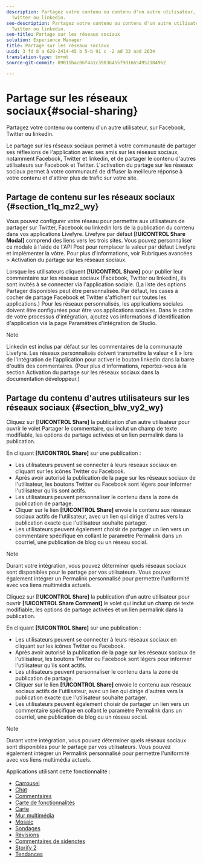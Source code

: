 ```yaml
---
description: Partagez votre contenu ou contenu d'un autre utilisateur, sur Facebook,
  Twitter ou linkedin.
seo-description: Partagez votre contenu ou contenu d'un autre utilisateur, sur Facebook,
  Twitter ou linkedin.
seo-title: Partage sur les réseaux sociaux
solution: Experience Manager
title: Partage sur les réseaux sociaux
uuid: 3 fd 8 a 628-2414-45 b 5-b 91 c -2 ad 33 aad 2634
translation-type: tm+mt
source-git-commit: 09011bac06f4a1c39836455f9d16654952184962

---
```



# Partage sur les réseaux sociaux{#social-sharing}

Partagez votre contenu ou contenu d'un autre utilisateur, sur Facebook, Twitter ou linkedin.

Le partage sur les réseaux sociaux permet à votre communauté de partager ses réflexions de l'application avec ses amis sur les réseaux sociaux, notamment Facebook, Twitter et linkedin, et de partager le contenu d'autres utilisateurs sur Facebook et Twitter. L'activation du partage sur les réseaux sociaux permet à votre communauté de diffuser la meilleure réponse à votre contenu et d'attirer plus de trafic sur votre site.

## Partage de contenu sur les réseaux sociaux {#section_t1q_mz2_wy}

Vous pouvez configurer votre réseau pour permettre aux utilisateurs de partager sur Twitter, Facebook ou linkedin lors de la publication du contenu dans vos applications Livefyre. Livefyre par défaut **[!UICONTROL Share Modal]** comprend des liens vers les trois sites. Vous pouvez personnaliser ce modale à l'aide de l'API Post pour remplacer la valeur par défaut Livefyre et implémenter la vôtre. Pour plus d'informations, voir Rubriques avancées > Activation du partage sur les réseaux sociaux.

Lorsque les utilisateurs cliquent **[!UICONTROL Share]** pour publier leur commentaire sur les réseaux sociaux (Facebook, Twitter ou linkedin), ils sont invités à se connecter via l'application sociale. (La liste des options Partager disponibles peut être personnalisée. Par défaut, les cases à cocher de partage Facebook et Twitter s'affichent sur toutes les applications.) Pour les réseaux personnalisés, les applications sociales doivent être configurées pour être vos applications sociales. Dans le cadre de votre processus d'intégration, ajoutez vos informations d'identification d'application via la page Paramètres d'intégration de Studio.

>[!NOTE]
>
>Linkedin est inclus par défaut sur les commentaires de la communauté Livefyre. Les réseaux personnalisés doivent transmettre la valeur « li » lors de l'intégration de l'application pour activer le bouton linkedin dans la barre d'outils des commentaires. (Pour plus d'informations, reportez-vous à la section Activation du partage sur les réseaux sociaux dans la documentation développeur.)

## Partage du contenu d'autres utilisateurs sur les réseaux sociaux {#section_blw_vy2_wy}

Cliquez sur **[!UICONTROL Share]** la publication d'un autre utilisateur pour ouvrir le volet Partager le commentaire, qui inclut un champ de texte modifiable, les options de partage activées et un lien permalink dans la publication.

En cliquant **[!UICONTROL Share]** sur une publication :

* Les utilisateurs peuvent se connecter à leurs réseaux sociaux en cliquant sur les icônes Twitter ou Facebook.
* Après avoir autorisé la publication de la page sur les réseaux sociaux de l'utilisateur, les boutons Twitter ou Facebook sont légers pour informer l'utilisateur qu'ils sont actifs.
* Les utilisateurs peuvent personnaliser le contenu dans la zone de publication de partage.
* Cliquer sur le lien **[!UICONTROL Share]** envoie le contenu aux réseaux sociaux actifs de l'utilisateur, avec un lien qui dirige d'autres vers la publication exacte que l'utilisateur souhaite partager.
* Les utilisateurs peuvent également choisir de partager un lien vers un commentaire spécifique en collant le paramètre Permalink dans un courriel, une publication de blog ou un réseau social.

>[!NOTE]
>
>Durant votre intégration, vous pouvez déterminer quels réseaux sociaux sont disponibles pour le partage par vos utilisateurs. Vous pouvez également intégrer un Permalink personnalisé pour permettre l'uniformité avec vos liens multimédia actuels.

Cliquez sur **[!UICONTROL Share]** la publication d'un autre utilisateur pour ouvrir **[!UICONTROL Share Comment]** le volet qui inclut un champ de texte modifiable, les options de partage activées et un lien permalink dans la publication.

En cliquant **[!UICONTROL Share]** sur une publication :

* Les utilisateurs peuvent se connecter à leurs réseaux sociaux en cliquant sur les icônes Twitter ou Facebook.
* Après avoir autorisé la publication de la page sur les réseaux sociaux de l'utilisateur, les boutons Twitter ou Facebook sont légers pour informer l'utilisateur qu'ils sont actifs.
* Les utilisateurs peuvent personnaliser le contenu dans la zone de publication de partage.
* Cliquer sur le lien **[!UICONTROL Share]** envoie le contenu aux réseaux sociaux actifs de l'utilisateur, avec un lien qui dirige d'autres vers la publication exacte que l'utilisateur souhaite partager.
* Les utilisateurs peuvent également choisir de partager un lien vers un commentaire spécifique en collant le paramètre Permalink dans un courriel, une publication de blog ou un réseau social.

>[!NOTE]
>
>Durant votre intégration, vous pouvez déterminer quels réseaux sociaux sont disponibles pour le partage par vos utilisateurs. Vous pouvez également intégrer un Permalink personnalisé pour permettre l'uniformité avec vos liens multimédia actuels.



Applications utilisant cette fonctionnalité :

* [Carrousel](/help/using/c-about-apps/c-carousel-app/c-carousel-app.md#c_carousel_app)
* [Chat](/help/using/c-about-apps/c-chat-app/c-chat-app.md#c_chat_app)
* [Commentaires](/help/using/c-about-apps/c-comments/c-comments.md)
* [Carte de fonctionnalités](/help/using/c-about-apps/c-feature-card-app/c-feature-card-app.md#c_feature_card_app)
* [Carte](/help/using/c-about-apps/c-map-app/c-map-app.md#c_map_app)
* [Mur multimédia](/help/using/c-about-apps/c-media-wall-app/c-media-wall-app.md#c_media_wall_app)
* [Mosaic](/help/using/c-about-apps/c-mosaic-app/c-mosaic-app.md#c_mosaic_app)
* [Sondages](/help/using/c-about-apps/c-polls-app/c-polls-app.md#c_polls_app)
* [Révisions](/help/using/c-about-apps/c-reviews-app/c-reviews-app.md#c_reviews_app)
* [Commentaires de sidenotes](/help/using/c-about-apps/c-sidenotes-app/c-sidenotes-app.md#c_sidenotes_app)
* [Storify 2](/help/using/c-about-apps/c-storify2/c-storify2.md#c_storify2)
* [Tendances](/help/using/c-about-apps/c-trending-app/c-trending-app.md#c_trending_app)

